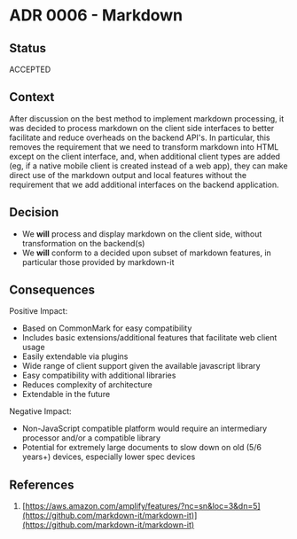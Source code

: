 # ADR 0006 - Markdown

## Status

ACCEPTED

## Context

After discussion on the best method to implement markdown processing, it was decided to process markdown on the client side interfaces to better facilitate and reduce overheads on the backend API's. In particular, this removes the requirement that we need to transform markdown into HTML except on the client interface, and, when additional client types are added (eg, if a native mobile client is created instead of a web app), they can make direct use of the markdown output and local features without the requirement that we add additional interfaces on the backend application.

## Decision

- We **will** process and display markdown on the client side, without transformation on the backend(s)
- We **will** conform to a decided upon subset of markdown features, in particular those provided by markdown-it

## Consequences

Positive Impact:

- Based on CommonMark for easy compatibility
- Includes basic extensions/additional features that facilitate web client usage
- Easily extendable via plugins
- Wide range of client support given the available javascript library
- Easy compatibility with additional libraries
- Reduces complexity of architecture
- Extendable in the future

Negative Impact:

- Non-JavaScript compatible platform would require an intermediary processor and/or a compatible library
- Potential for extremely large documents to slow down on old (5/6 years+) devices, especially lower spec devices

## References

1. [https://aws.amazon.com/amplify/features/?nc=sn&loc=3&dn=5](https://github.com/markdown-it/markdown-it)](https://github.com/markdown-it/markdown-it)
